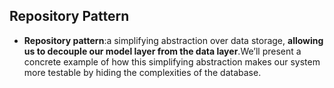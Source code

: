 ## Repository Pattern
* **Repository pattern**:a simplifying abstraction over data storage, 
**allowing us to decouple our model layer from the data layer**.We’ll present a concrete example of how this simplifying abstraction makes our system more testable by hiding the complexities of the database.